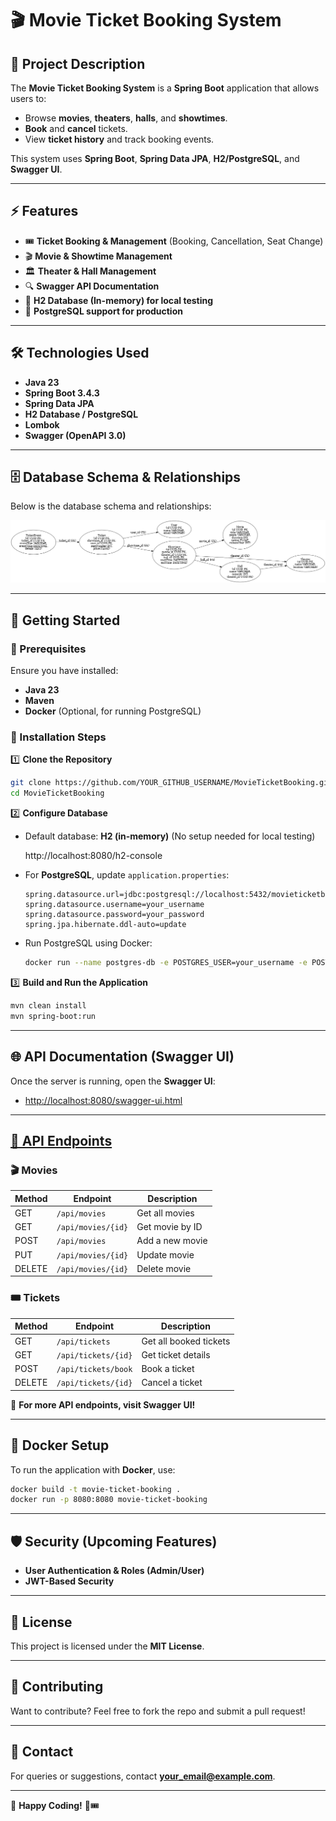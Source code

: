 # 🎬 Movie Ticket Booking System

## 📌 Project Description

The **Movie Ticket Booking System** is a **Spring Boot** application that allows users to:

- Browse **movies**, **theaters**, **halls**, and **showtimes**.
- **Book** and **cancel** tickets.
- View **ticket history** and track booking events.

This system uses **Spring Boot**, **Spring Data JPA**, **H2/PostgreSQL**, and **Swagger UI**.

---

## ⚡ Features

- 🎟 **Ticket Booking & Management** (Booking, Cancellation, Seat Change)
- 🎬 **Movie & Showtime Management**
- 🏛 **Theater & Hall Management**
- 🔍 **Swagger API Documentation**
- 💾 **H2 Database (In-memory) for local testing**
- 🚀 **PostgreSQL support for production**

---

## 🛠️ Technologies Used

- **Java 23**
- **Spring Boot 3.4.3**
- **Spring Data JPA**
- **H2 Database / PostgreSQL**
- **Lombok**
- **Swagger (OpenAPI 3.0)**

---

## 🗄️ Database Schema & Relationships

Below is the database schema and relationships:

![Database Schema](db_schema.png)

---

## 🚀 Getting Started

### 📌 Prerequisites

Ensure you have installed:

- **Java 23**
- **Maven**
- **Docker** (Optional, for running PostgreSQL)

### 🔧 Installation Steps

1️⃣ **Clone the Repository**

```sh
git clone https://github.com/YOUR_GITHUB_USERNAME/MovieTicketBooking.git
cd MovieTicketBooking
```

2️⃣ **Configure Database**

- Default database: **H2 (in-memory)** (No setup needed for local testing)
  
  http://localhost:8080/h2-console

- For **PostgreSQL**, update `application.properties`:
  ```properties
  spring.datasource.url=jdbc:postgresql://localhost:5432/movieticketbooking
  spring.datasource.username=your_username
  spring.datasource.password=your_password
  spring.jpa.hibernate.ddl-auto=update
  ```
- Run PostgreSQL using Docker:
  ```sh
  docker run --name postgres-db -e POSTGRES_USER=your_username -e POSTGRES_PASSWORD=your_password -e POSTGRES_DB=movieticketbooking -p 5432:5432 -d postgres
  ```

3️⃣ **Build and Run the Application**

```sh
mvn clean install
mvn spring-boot:run
```

---

## 🌐 API Documentation (Swagger UI)

Once the server is running, open the **Swagger UI**:

- [http://localhost:8080/swagger-ui.html](http://localhost:8080/swagger-ui.html)

---

## [🔧 API Endpoints](http://localhost:8080/swagger-ui.html)

### 🎬 Movies

| Method | Endpoint           | Description     |
| ------ | ------------------ | --------------- |
| GET    | `/api/movies`      | Get all movies  |
| GET    | `/api/movies/{id}` | Get movie by ID |
| POST   | `/api/movies`      | Add a new movie |
| PUT    | `/api/movies/{id}` | Update movie    |
| DELETE | `/api/movies/{id}` | Delete movie    |

### 🎟 Tickets

| Method | Endpoint            | Description            |
| ------ | ------------------- | ---------------------- |
| GET    | `/api/tickets`      | Get all booked tickets |
| GET    | `/api/tickets/{id}` | Get ticket details     |
| POST   | `/api/tickets/book` | Book a ticket          |
| DELETE | `/api/tickets/{id}` | Cancel a ticket        |

📌 **For more API endpoints, visit Swagger UI!**

---

## 🐳 Docker Setup

To run the application with **Docker**, use:

```sh
docker build -t movie-ticket-booking .
docker run -p 8080:8080 movie-ticket-booking
```

---

## 🛡️ Security (Upcoming Features)

- **User Authentication & Roles (Admin/User)**
- **JWT-Based Security**

---

## 📜 License

This project is licensed under the **MIT License**.

---

## 🤝 Contributing

Want to contribute? Feel free to fork the repo and submit a pull request!

---

## 📩 Contact

For queries or suggestions, contact [**your_email@example.com**](mailto:your_email@example.com).

---

🚀 **Happy Coding!** 🎥🎟
